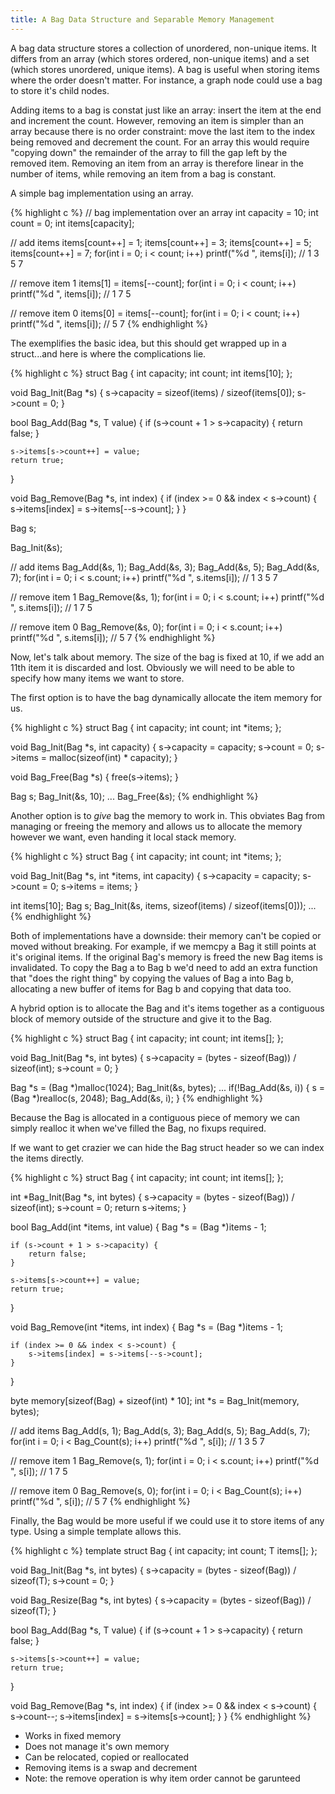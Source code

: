 ```yaml
---
title: A Bag Data Structure and Separable Memory Management
---
```


A bag data structure stores a collection of unordered, non-unique items.  It differs from an array (which stores ordered, non-unique items) and a set (which stores unordered, unique items).  A bag is useful when storing items where the order doesn't matter.  For instance, a graph node could use a bag to store it's child nodes.

Adding items to a bag is constat just like an array: insert the item at the end and increment the count.  However, removing an item is simpler than an array because there is no order constraint: move the last item to the index being removed and decrement the count.  For an array this would require "copying down" the remainder of the array to fill the gap left by the removed item.  Removing an item from an array is therefore linear in the number of items, while removing an item from a bag is constant.

A simple bag implementation using an array.

{% highlight c %}
// bag implementation over an array
int capacity = 10;
int count = 0;
int items[capacity];

// add items
items[count++] = 1;
items[count++] = 3;
items[count++] = 5;
items[count++] = 7;
for(int i = 0; i < count; i++)
    printf("%d ", items[i]);
// 1 3 5 7

// remove item 1
items[1] = items[--count];
for(int i = 0; i < count; i++)
    printf("%d ", items[i]);
// 1 7 5

// remove item 0
items[0] = items[--count];
for(int i = 0; i < count; i++)
    printf("%d ", items[i]);
// 5 7
{% endhighlight %}

The exemplifies the basic idea, but this should get wrapped up in a struct...and here is where the complications lie.

{% highlight c %}
struct Bag {
    int capacity;
    int count;
    int items[10];
};

void Bag_Init(Bag *s)
{
    s->capacity = sizeof(items) / sizeof(items[0]);
    s->count = 0;
}

bool Bag_Add(Bag *s, T value)
{
    if (s->count + 1 > s->capacity) {
        return false;
    }

    s->items[s->count++] = value;
    return true;
}

void Bag_Remove(Bag *s, int index)
{
    if (index >= 0 && index < s->count) {
        s->items[index] = s->items[--s->count];
    }
}


Bag s;

Bag_Init(&s);

// add items
Bag_Add(&s, 1);
Bag_Add(&s, 3);
Bag_Add(&s, 5);
Bag_Add(&s, 7);
for(int i = 0; i < s.count; i++)
    printf("%d ", s.items[i]);
// 1 3 5 7

// remove item 1
Bag_Remove(&s, 1);
for(int i = 0; i < s.count; i++)
    printf("%d ", s.items[i]);
// 1 7 5

// remove item 0
Bag_Remove(&s, 0);
for(int i = 0; i < s.count; i++)
    printf("%d ", s.items[i]);
// 5 7
{% endhighlight %}


Now, let's talk about memory.  The size of the bag is fixed at 10, if we add an 11th item it is discarded and lost.  Obviously we will need to be able to specify how many items we want to store.

The first option is to have the bag dynamically allocate the item memory for us.

{% highlight c %}
struct Bag {
    int capacity;
    int count;
    int *items;
};

void Bag_Init(Bag *s, int capacity)
{
    s->capacity = capacity;
    s->count = 0;
    s->items = malloc(sizeof(int) * capacity);
}

void Bag_Free(Bag *s)
{
    free(s->items);
}

Bag s;
Bag_Init(&s, 10);
...
Bag_Free(&s);
{% endhighlight %}

Another option is to _give_ bag the memory to work in.  This obviates Bag from managing or freeing the memory and allows us to allocate the memory however we want, even handing it local stack memory.

{% highlight c %}
struct Bag {
    int capacity;
    int count;
    int *items;
};

void Bag_Init(Bag *s, int *items, int capacity)
{
    s->capacity = capacity;
    s->count = 0;
    s->items = items;
}

int items[10];
Bag s;
Bag_Init(&s, items, sizeof(items) / sizeof(items[0]));
...
{% endhighlight %}

Both of implementations have a downside: their memory can't be copied or moved without breaking.  For example, if we memcpy a Bag it still points at it's original items.  If the original Bag's memory is freed the new Bag items is invalidated.  To copy the Bag a to Bag b we'd need to add an extra function that "does the right thing" by copying the values of Bag a into Bag b, allocating a new buffer of items for Bag b and copying that data too.

A hybrid option is to allocate the Bag and it's items together as a contiguous block of memory outside of the structure and give it to the Bag.

{% highlight c %}
struct Bag {
    int capacity;
    int count;
    int items[];
};

void Bag_Init(Bag *s, int bytes)
{
    s->capacity = (bytes - sizeof(Bag)) / sizeof(int);
    s->count = 0;
}

Bag *s = (Bag *)malloc(1024);
Bag_Init(&s, bytes);
...
if(!Bag_Add(&s, i)) {
    s = (Bag *)realloc(s, 2048);
    Bag_Add(&s, i);
}
{% endhighlight %}

Because the Bag is allocated in a contiguous piece of memory we can simply realloc it when we've filled the Bag, no fixups required.

If we want to get crazier we can hide the Bag struct header so we can index the items directly.

{% highlight c %}
struct Bag {
    int capacity;
    int count;
    int items[];
};

int *Bag_Init(Bag *s, int bytes)
{
    s->capacity = (bytes - sizeof(Bag)) / sizeof(int);
    s->count = 0;
    return s->items;
}

bool Bag_Add(int *items, int value)
{
    Bag *s = (Bag *)items - 1;

    if (s->count + 1 > s->capacity) {
        return false;
    }

    s->items[s->count++] = value;
    return true;
}

void Bag_Remove(int *items, int index)
{
    Bag *s = (Bag *)items - 1;

    if (index >= 0 && index < s->count) {
        s->items[index] = s->items[--s->count];
    }
}


byte memory[sizeof(Bag) + sizeof(int) * 10];
int *s = Bag_Init(memory, bytes);

// add items
Bag_Add(s, 1);
Bag_Add(s, 3);
Bag_Add(s, 5);
Bag_Add(s, 7);
for(int i = 0; i < Bag_Count(s); i++)
    printf("%d ", s[i]);
// 1 3 5 7

// remove item 1
Bag_Remove(s, 1);
for(int i = 0; i < s.count; i++)
    printf("%d ", s[i]);
// 1 7 5

// remove item 0
Bag_Remove(s, 0);
for(int i = 0; i < Bag_Count(s); i++)
    printf("%d ", s[i]);
// 5 7
{% endhighlight %}

Finally, the Bag would be more useful if we could use it to store items of any type.  Using a simple template allows this.

{% highlight c %}
template<typename T>
struct Bag {
    int capacity;
    int count;
    T items[];
};

void Bag_Init(Bag<T> *s, int bytes)
{
    s->capacity = (bytes - sizeof(Bag<T>)) / sizeof(T);
    s->count = 0;
}

void Bag_Resize(Bag<T> *s, int bytes)
{
    s->capacity = (bytes - sizeof(Bag<T>)) / sizeof(T);
}

bool Bag_Add(Bag<T> *s, T value)
{
    if (s->count + 1 > s->capacity) {
        return false;
    }

    s->items[s->count++] = value;
    return true;
}

void Bag_Remove(Bag<T> *s, int index)
{
    if (index >= 0 && index < s->count) {
        s->count--;
        s->items[index] = s->items[s->count];
    }
}
{% endhighlight %}


- Works in fixed memory
- Does not manage it's own memory
- Can be relocated, copied or reallocated
- Removing items is a swap and decrement
- Note: the remove operation is why item order cannot be garunteed
